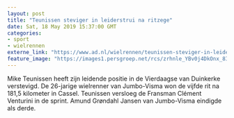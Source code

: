 ```yaml
---
layout: post
title: "Teunissen steviger in leiderstrui na ritzege"
date: Sat, 18 May 2019 15:37:00 GMT
categories: 
- sport 
- wielrennen 
externe_link: "https://www.ad.nl/wielrennen/teunissen-steviger-in-leiderstrui-na-ritzege~a8b31935/"
feature_image: "https://images1.persgroep.net/rcs/zrhnle_YBv0j4DkOnx_8IpDkwp4/diocontent/148693031/_fitwidth/400/?appId=21791a8992982cd8da851550a453bd7f&quality=0.7"
---
```


Mike Teunissen heeft zijn leidende positie in de Vierdaagse van Duinkerke verstevigd. De 26-jarige wielrenner van Jumbo-Visma won de vijfde rit na 181,5 kilometer in Cassel. Teunissen versloeg de Fransman Clément Venturini in de sprint. Amund Grøndahl Jansen van Jumbo-Visma eindigde als derde.

